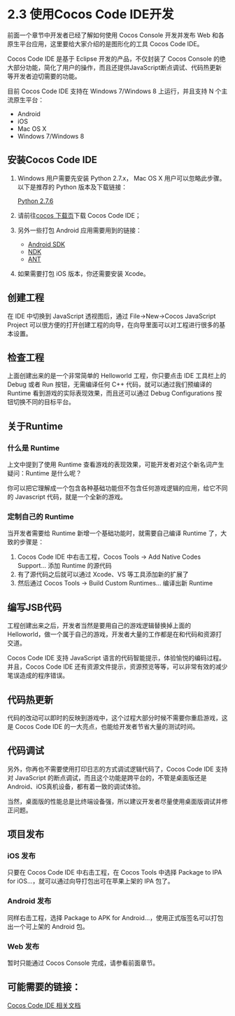 # 2.3 使用Cocos Code IDE开发

前面一个章节中开发者已经了解如何使用 Cocos Console 开发并发布 Web 和各原生平台应用，这里要给大家介绍的是图形化的工具 Cocos Code IDE。

Cocos Code IDE 是基于 Eclipse 开发的产品，不仅封装了 Cocos Console 的绝大部分功能，简化了用户的操作，而且还提供JavaScript断点调试、代码热更新等开发者迫切需要的功能。

目前 Cocos Code IDE 支持在 Windows 7/Windows 8 上运行，并且支持 N 个主流原生平台：

+ Android
+ iOS
+ Mac OS X
+ Windows 7/Windows 8

## 安装Cocos Code IDE

1. Windows 用户需要先安装 Python 2.7.x， Mac OS X 用户可以忽略此步骤。以下是推荐的 Python 版本及下载链接：

    [Python 2.7.6](https://www.python.org/download/releases/2.7.6/)
  
2. 请前往[cocos 下载页](http://cn.cocos2d-x.org/download/)下载 Cocos Code IDE；
3. 另外一些打包 Android 应用需要用到的链接：

	+ [Android SDK](https://developer.android.com/sdk/index.html?hl=sk)
	+ [NDK](https://developer.android.com/tools/sdk/ndk/index.html)
	+ [ANT](http://ant.apache.org/)
4. 如果需要打包 iOS 版本，你还需要安装 Xcode。

## 创建工程
在 IDE 中切换到 JavaScript 透视图后，通过 File->New->Cocos JavaScript Project 可以很方便的打开创建工程的向导，在向导里面可以对工程进行很多的基本设置。

## 检查工程
上面创建出来的是一个非常简单的 Helloworld 工程，你只要点击 IDE 工具栏上的 Debug 或者 Run 按钮，无需编译任何 C++ 代码，就可以通过我们预编译的 Runtime 看到游戏的实际表现效果，而且还可以通过 Debug Configurations 按钮切换不同的目标平台。

## 关于Runtime
### 什么是 Runtime
上文中提到了使用 Runtime 查看游戏的表现效果，可能开发者对这个新名词产生疑问：Runtime 是什么呢？

你可以把它理解成一个包含各种基础功能但不包含任何游戏逻辑的应用，给它不同的 Javascript 代码，就是一个全新的游戏。

### 定制自己的 Runtime
当开发者需要给 Runtime 新增一个基础功能时，就需要自己编译 Runtime 了，大致的步骤是：

1. Cocos Code IDE 中右击工程，Cocos Tools -> Add Native Codes Support... 添加 Runtime 的源代码
2. 有了源代码之后就可以通过 Xcode、VS 等工具添加新的扩展了
3. 然后通过 Cocos Tools -> Build Custom Runtimes... 编译出新 Runtime

## 编写JSB代码
工程创建出来之后，开发者当然是要用自己的游戏逻辑替换掉上面的 Helloworld，做一个属于自己的游戏，开发者大量的工作都是在和代码和资源打交道。

Cocos Code IDE 支持 JavaScript 语言的代码智能提示，体验愉悦的编码过程。并且，Cocos Code IDE 还有资源文件提示，资源预览等等，可以非常有效的减少笔误造成的程序错误。

## 代码热更新
代码的改动可以即时的反映到游戏中，这个过程大部分时候不需要你重启游戏，这是 Cocos Code IDE 的一大亮点，也能给开发者节省大量的测试时间。

## 代码调试
另外，你再也不需要使用打印日志的方式调试逻辑代码了，Cocos Code IDE 支持对 JavaScript 的断点调试，而且这个功能是跨平台的，不管是桌面版还是Android、iOS真机设备，都有着一致的调试体验。

当然，桌面版的性能总是比终端设备强，所以建议开发者尽量使用桌面版调试并修正问题。

## 项目发布
### iOS 发布
只要在 Cocos Code IDE 中右击工程，在 Cocos Tools 中选择 Package to IPA for iOS...，就可以通过向导打包出可在苹果上架的 IPA 包了。

### Android 发布
同样右击工程，选择 Package to APK for Android...，使用正式版签名可以打包出一个可上架的 Android 包。

### Web 发布
暂时只能通过 Cocos Console 完成，请参看前面章节。

## 可能需要的链接：
[Cocos Code IDE 相关文档](https://github.com/chukong/cocos-docs/blob/master/catalog/code-ide/zh.md)
